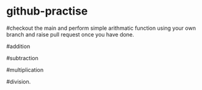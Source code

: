 # github-practise

#checkout the main  and perform simple arithmatic function using your own branch and raise pull request once you have done.

#addition

#subtraction

#multiplication

#division.
